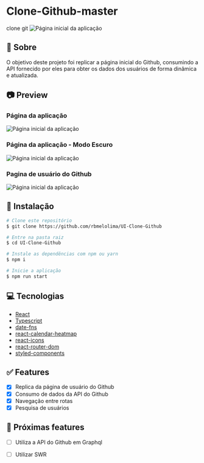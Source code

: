 # Clone-Github-master
 clone git
 ![Página inicial da aplicação](./docs/page.png)

## :page_facing_up: Sobre
O objetivo deste projeto foi replicar a página inicial do Github, consumindo a API fornecido por eles para obter os dados dos usuários de forma dinâmica e atualizada.

## :camera: Preview

### Página da aplicação
![Página inicial da aplicação](./docs/page.png)

### Página da aplicação - Modo Escuro
![Página inicial da aplicação](./docs/page-dark.png)

### Pagina de usuário do Github
![Página inicial da aplicação](./docs/github.png)

## :hammer: Instalação
```bash
# Clone este repositório
$ git clone https://github.com/rbmelolima/UI-Clone-Github

# Entre na pasta raiz
$ cd UI-Clone-Github

# Instale as dependências com npm ou yarn
$ npm i

# Inicie a aplicação
$ npm run start
```

## :computer: Tecnologias
- [React](https://pt-br.reactjs.org/)
- [Typescript](https://pt-br.reactjs.org/)
- [date-fns](https://date-fns.org/)
- [react-calendar-heatmap](https://www.npmjs.com/package/react-calendar-heatmap)
- [react-icons](https://react-icons.github.io/react-icons/)
- [react-router-dom](https://reactrouter.com/web/guides/quick-start)
- [styled-components](https://styled-components.com/)


## :white_check_mark: Features
- [x] Replica da página de usuário do Github
- [x] Consumo de dados da API do Github
- [x] Navegação entre rotas
- [x] Pesquisa de usuários

## :construction: Próximas features
- [ ] Utiliza a API do Github em Graphql
- [ ] Utilizar SWR
 

